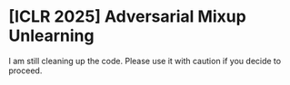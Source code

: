# [ICLR 2025] Adversarial Mixup Unlearning
I am still cleaning up the code. Please use it with caution if you decide to proceed.
